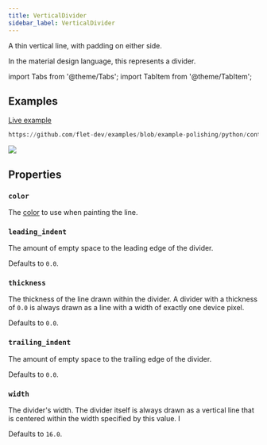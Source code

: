 ```yaml
---
title: VerticalDivider
sidebar_label: VerticalDivider
---
```


A thin vertical line, with padding on either side.

In the material design language, this represents a divider.

import Tabs from '@theme/Tabs';
import TabItem from '@theme/TabItem';

## Examples

[Live example](https://flet-controls-gallery.fly.dev/layout/verticaldivider)


```python reference
https://github.com/flet-dev/examples/blob/example-polishing/python/controls/layout/vertical-divider/divider-vert.py
```


<img src="/img/docs/controls/vertical-divider/vertical-divider.png" className="screenshot-40" />

## Properties

### `color`

The [color](/docs/reference/colors) to use when painting the line.

### `leading_indent`

The amount of empty space to the leading edge of the divider.

Defaults to `0.0`.

### `thickness`

The thickness of the line drawn within the divider. A divider with a thickness of `0.0` is always drawn as a line with a
width of exactly one device pixel.

Defaults to `0.0`.

### `trailing_indent`

The amount of empty space to the trailing edge of the divider.

Defaults to `0.0`.

### `width`

The divider's width. The divider itself is always drawn as a vertical line that is centered within the width specified
by this value. I

Defaults to `16.0`.